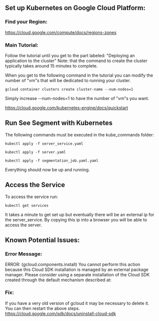## Set up Kubernetes on Google Cloud Platform:

### Find your Region:
https://cloud.google.com/compute/docs/regions-zones

### Main Tutorial:
Follow the tutorial until you get to the part labeled:
"Deploying an application to the cluster"
Note: that the command to create the cluster typically takes around 15 minutes to complete.

When you get to the following command in the tutorial you can modify the number of "vm"s that will be dedicated to running your cluster. 

`gcloud container clusters create cluster-name --num-nodes=1`

Simply increase --num-nodes=1 to have the number of "vm"s you want.

https://cloud.google.com/kubernetes-engine/docs/quickstart

## Run See Segment with Kubernetes
The following commands must be executed in the kube_commands folder:

`kubectl apply -f server_service.yaml`

`kubectl apply -f server.yaml`

`kubectl apply -f segmentation_job.yaml.yaml`


Everything should now be up and running.

## Access the Service

To access the service run:

`kubectl get services`

It takes a minute to get set up but eventually there will be an external ip for the server_service. By copying this ip into a browser you will be able to access the server. 


## Known Potential Issues:

### Error Message:

ERROR: (gcloud.components.install) You cannot perform this action because this Cloud SDK installation is managed by an external package manager.
Please consider using a separate installation of the Cloud SDK created through the default mechanism described at: 
### Fix:

If you have a very old version of gcloud it may be necessary to delete it. You can then restart the above steps.
https://cloud.google.com/sdk/docs/uninstall-cloud-sdk

